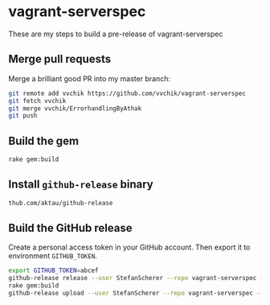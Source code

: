 # vagrant-serverspec

These are my steps to build a pre-release of vagrant-serverspec

## Merge pull requests

Merge a brilliant good PR into my master branch:

```bash
git remote add vvchik https://github.com/vvchik/vagrant-serverspec
git fetch vvchik
git merge vvchik/ErrorhandlingByAthak
git push
```

## Build the gem

```bash
rake gem:build
```

## Install `github-release` binary

```bash
thub.com/aktau/github-release
```

## Build the GitHub release

Create a personal access token in your GitHub account. Then export it to environment `GITHUB_TOKEN`.

```bash
export GITHUB_TOKEN=abcef
github-release release --user StefanScherer --repo vagrant-serverspec --tag v0.5.0 --name "serverspec v2 support" --description "Added serverspec v2 support from vvchik and exit status from athak" --pre-release
rake gem:build
github-release upload --user StefanScherer --repo vagrant-serverspec --tag v0.5.0 --name vagrant-serverspec-0.5.0.gem --file pkg/vagrant-serverspec-0.5.0.gem 
```
